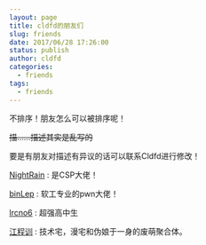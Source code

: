 ```yaml
---
layout: page
title: cldfd的朋友们
slug: friends
date: 2017/06/28 17:26:00
status: publish
author: cldfd
categories: 
  - friends
tags: 
  - friends
---
```


不排序！朋友怎么可以被排序呢！

<del>描……描述其实是乱写的</del>

要是有朋友对描述有异议的话可以联系Cldfd进行修改！

[NightRain](https://rainx.top/) : 是CSP大佬！

[binLep](https://binlep.github.io/) : 软工专业的pwn大佬！

[lrcno6](https://lrcno6.github.io/) : 超强高中生

[江程训](https://censujiang.com) : 技术宅，漫宅和伪娘于一身的废萌聚合体。

